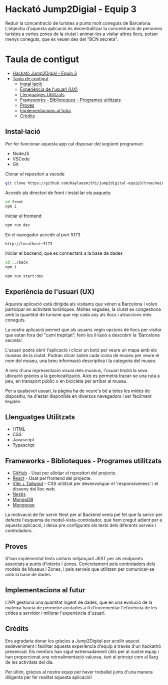 # Hackató Jump2Digial - Equip 3

Reduir la concentració de turístes a punts molt coneguts de Barcelona. L'objectiu d'aquesta aplicació és decentralitzar la concentració de persones turístes a certes zones de la ciutat i animar-los a visitar altres llocs, potser menys coneguts, que es veuen des del "BCN secreta".

# Taula de contigut

- [Hackató Jump2Digial - Equip 3](#hackató-jump2digial---equip-3)
- [Taula de contigut](#taula-de-contigut)
  - [Instal·lació](#installació)
  - [Experiència de l'usuari (UX)](#experiència-de-lusuari-ux)
  - [Llenguatges Utilitzats](#llenguatges-utilitzats)
  - [Frameworks - Biblioteques - Programes utilitzats](#frameworks---biblioteques---programes-utilitzats)
  - [Proves](#proves)
  - [Implementacions al futur](#implementacions-al-futur)
  - [Crèdits](#crèdits)

## Instal·lació

Per fer funcionar aquesta app cal disposar del següent programari:

- NodeJS
- VSCode
- Git

Clonar el repositori a vscode

```Bash
git clone https://github.com/Kaylaesmith1/jump2digital-equip3/tree/main
```

Accedir als directori de front i instal·lar els paquets:

```Bash
cd front
npm i
```

Iniciar el frontend

```Bash
npm run dev
```

En el navegador accedir al port 5173

```
http://localhost:5173
```

Iniciar el backend, que es connectarà a la base de dades

```Bash
cd ../back
npm i
```

```Bash
npm run start:dev
```

## Experiència de l'usuari (UX)

Aquesta aplicació està dirigida als visitants que vénen a Barcelona i volen participar en activitats turístiques. Moltes vegades, la ciutat es congestiona amb la quantitat de turisme que rep cada any als llocs i atraccions més coneguts.

La nostra aplicació permet que als usuaris vegin opcions de llocs per visitar que estan fora del "camí trepitjat", fent-los il·lusió a descobrir la 'Barcelona secreta'.

L'usuari podrà obrir l'aplicació i clicar un botó per veure un mapa amb els museus de la ciutat. Podran clicar sobre cada icona de museu per veure el nom del museu, una breu informació descriptiva i la categoria del museu.

A més d'una representació visual dels museus, l'usuari tindrà la seva ubicació gràcies a la geolocalització. Això es permetrà tracar-se una ruta a peu, en transport públic o en bicicleta per arribar al museu.

Per a qualsevol usuari, la pàgina ha de veure's bé a totes les mides de dispositiu, ha d'estar disponible en diversos navegadors i ser fàcilment llegible.

## Llenguatges Utilitzats

- HTML
- CSS
- Javascript
- Typescript

## Frameworks - Biblioteques - Programes utilitzats

- [GitHub](https://github.com/) - Usat per allotjar el repositori del projecte.
- [React](https://www.react.express/) - Usat pel frontend del projecte.
- [Vite + Tailwind](https://tailwindcss.com/docs/guides/vite) - CSS utilitzat per desenvolupar el 'responsiveness' i el disseny del lloc web.
- [Nestjs](https://nestjs.com/)
- [MongoDB](https://www.mongodb.com/es)
- [Mongoose](https://mongoosejs.com/)

La motivació de fer servir Nest per al Backend venia pel fet que fa servir per defecte l'esquema de model-vista-controlador, que hem cregut adient per a aquesta aplicació, i deixa pre configurats els tests dels diferents serveis i controladors.

## Proves

S'han implementat tests unitaris mitjançant JEST per als endpoints associats a punts d'interès i zones. Concretament pels controladors dels models de Museus i Zones, i pels serveis que utilitzen per comunicar-se amb la base de dades.

## Implementacions al futur

L'API gestiona una quantitat ingent de dades, que en una evolució de la mateixa hauria de permetre acotarles a fi d'incrementar l'eficiència de les crides a servidor i millorar l'experiència d'usuari.


## Crèdits

Ens agradaria donar les gràcies a Jump2Digital per acollir aquest esdeveniment i facilitar aquesta experiència d'equip a través d'un hackathó presencial. Els mentors han sigut extremadament útils per al nostre equip i han proporcionat una retroalimentació valuosa, tant al principi com al llarg de les activitats del dia.

Per últim, gràcies al nostre equip per haver treballat junts d'una manera diligenta per fer realitat aquesta aplicació!
